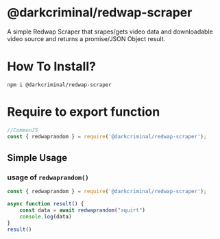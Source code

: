 
# @darkcriminal/redwap-scraper

A simple Redwap Scraper that srapes/gets video data and downloadable video source and returns a promise/JSON Object result.

# How To Install?
```
npm i @darkcriminal/redwap-scraper
```

# Require to export function
```js
//CommonJS
const { redwaprandom } = require('@darkcriminal/redwap-scraper');
```

## Simple Usage
### usage of `redwaprandom()`
```js
const { redwaprandom } = require('@darkcriminal/redwap-scraper');

async function result() {
    const data = await redwaprandom("squirt")
    console.log(data)
}
result()
```